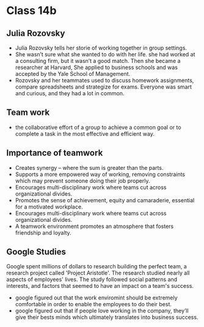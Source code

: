 # Class 14b #

## Julia Rozovsky ##
- Julia Rozovsky tells her storie of working together in group settings.
- She wasn’t sure what she wanted to do with her life. she had worked at a consulting firm, but it wasn’t a good match. Then she became a researcher at Harvard, She applied to business schools and was accepted by the Yale School of Management.
- Rozovsky and her  teammates used to discuss homework assignments, compare spreadsheets and strategize for exams. Everyone was smart and curious, and they had a lot in common.

## Team work ##
- the collaborative effort of a group to achieve a common goal or to complete a task in the most effective and efficient way.

## Importance of teamwork ##
- Creates synergy – where the sum is greater than the parts.
- Supports a more empowered way of working, removing constraints which may prevent someone doing their job properly.
- Encourages multi-disciplinary work where teams cut across organizational divides.
- Promotes the sense of achievement, equity and camaraderie, essential for a motivated workplace.
- Encourages multi-disciplinary work where teams cut across organizational divides.
- A teamwork environment promotes an atmosphere that fosters friendship and loyalty. 

## Google Studies ##
Google spent millions of dollars to research building the perfect team, a research project called 'Project Aristotle'. The research studied nearly all aspects of employees' lives. The study followed social patterns and interests, and factors that seemed to have an impact on a team's success.
  * google figured out that the work enviromint should be extremely comfortable in order to enable the employees to do their best. 
  * google figured out that if people love working in the company, they’ll give their bests minds which ultimately translates into business success.
